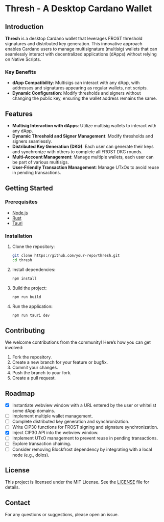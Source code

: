 

# Thresh - A Desktop Cardano Wallet

## Introduction

**Thresh** is a desktop Cardano wallet that leverages FROST threshold signatures and distributed key generation. This innovative approach enables Cardano users to manage multisignature (multisig) wallets that can seamlessly interact with decentralized applications (dApps) without relying on Native Scripts. 

### Key Benefits

- **dApp Compatibility**: Multisigs can interact with any dApp, with addresses and signatures appearing as regular wallets, not scripts.
- **Dynamic Configuration**: Modify thresholds and signers without changing the public key, ensuring the wallet address remains the same.

## Features

- **Multisig Interaction with dApps**: Utilize multisig wallets to interact with any dApp.
- **Dynamic Threshold and Signer Management**: Modify thresholds and signers seamlessly.
- **Distributed Key Generation (DKG)**: Each user can generate their keys and synchronize with others to complete all FROST DKG rounds.
- **Multi-Account Management**: Manage multiple wallets, each user can be part of various multisigs.
- **User-Friendly Transaction Management**: Manage UTxOs to avoid reuse in pending transactions.

## Getting Started

### Prerequisites

- [Node.js](https://nodejs.org/)
- [Rust](https://www.rust-lang.org/)
- [Tauri](https://tauri.app/)

### Installation

1. Clone the repository:
   ```sh
   git clone https://github.com/your-repo/thresh.git
   cd thresh
   ```

2. Install dependencies:
   ```sh
   npm install
   ```

3. Build the project:
   ```sh
   npm run build
   ```

4. Run the application:
   ```sh
   npm run tauri dev
   ```


## Contributing

We welcome contributions from the community! Here’s how you can get involved:

1. Fork the repository.
2. Create a new branch for your feature or bugfix.
3. Commit your changes.
4. Push the branch to your fork.
5. Create a pull request.

## Roadmap

- [x] Instantiate webview window with a URL entered by the user or whitelist some dApp domains.
- [ ] Implement multiple wallet management.
- [ ] Complete distributed key generation and synchronization.
- [ ] Write CIP30 functions for FROST signing and signature synchronization.
- [x] Inject CIP30 API into the webview window.
- [ ] Implement UTxO management to prevent reuse in pending transactions.
- [ ] Explore transaction chaining.
- [ ] Consider removing Blockfrost dependency by integrating with a local node (e.g., dolos).

## License

This project is licensed under the MIT License. See the [LICENSE](LICENSE) file for details.

## Contact

For any questions or suggestions, please open an issue.
